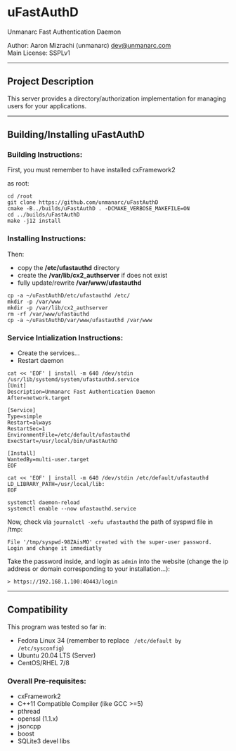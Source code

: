 # uFastAuthD 

Unmanarc Fast Authentication Daemon  
  
Author: Aaron Mizrachi (unmanarc) <dev@unmanarc.com>   
Main License: SSPLv1   


***
## Project Description

This server provides a directory/authorization implementation for managing users for your applications.

***
## Building/Installing uFastAuthD

### Building Instructions:

First, you must remember to have installed cxFramework2

as root:

```
cd /root
git clone https://github.com/unmanarc/uFastAuthD
cmake -B../builds/uFastAuthD . -DCMAKE_VERBOSE_MAKEFILE=ON
cd ../builds/uFastAuthD
make -j12 install
```

### Installing Instructions:

Then:
- copy the **/etc/ufastauthd** directory
- create the **/var/lib/cx2_authserver** if does not exist
- fully update/rewrite **/var/www/ufastauthd**

```
cp -a ~/uFastAuthD/etc/ufastauthd /etc/
mkdir -p /var/www
mkdir -p /var/lib/cx2_authserver
rm -rf /var/www/ufastauthd
cp -a ~/uFastAuthD/var/www/ufastauthd /var/www
```

### Service Intialization Instructions:

- Create the services...
- Restart daemon
```
cat << 'EOF' | install -m 640 /dev/stdin /usr/lib/systemd/system/ufastauthd.service
[Unit]
Description=Unmanarc Fast Authentication Daemon
After=network.target

[Service]
Type=simple
Restart=always
RestartSec=1
EnvironmentFile=/etc/default/ufastauthd
ExecStart=/usr/local/bin/uFastAuthD

[Install]
WantedBy=multi-user.target
EOF

cat << 'EOF' | install -m 640 /dev/stdin /etc/default/ufastauthd
LD_LIBRARY_PATH=/usr/local/lib:
EOF

systemctl daemon-reload
systemctl enable --now ufastauthd.service
```

Now, check via `journalctl -xefu ufastauthd` the path of syspwd file in /tmp:

```
File '/tmp/syspwd-98ZAisMO' created with the super-user password. Login and change it immediatly
```

Take the password inside, and login as `admin` into the website (change the ip address or domain corresponding to your installation...):

```
> https://192.168.1.100:40443/login
```


***
## Compatibility

This program was tested so far in:

* Fedora Linux 34 (remember to replace ` /etc/default by /etc/sysconfig`)
* Ubuntu 20.04 LTS (Server)
* CentOS/RHEL 7/8

### Overall Pre-requisites:

* cxFramework2
* C++11 Compatible Compiler (like GCC >=5)
* pthread
* openssl (1.1.x)
* jsoncpp
* boost
* SQLite3 devel libs

